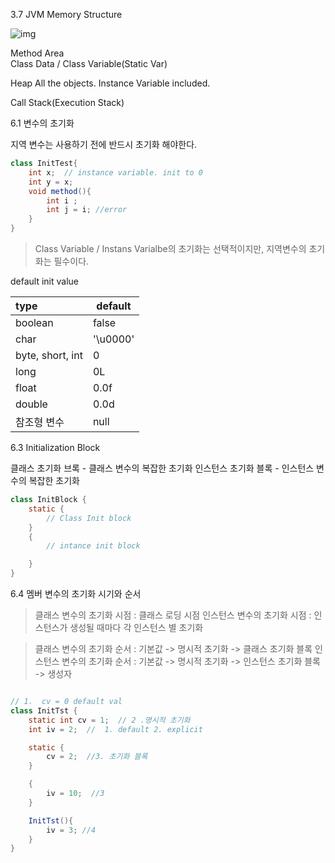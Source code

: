 

3.7 
JVM Memory Structure

![img](https://brucehenry.github.io/blog/public/2018/02/07/JVM-Memory-Structure/JVM-Memory.png)


Method Area  
Class Data / Class Variable(Static Var)

Heap
All the objects. Instance Variable included.

Call Stack(Execution Stack)


6.1 변수의 초기화 

지역 변수는 사용하기 전에 반드시 초기화 해야한다. 

```java
class InitTest{
    int x;  // instance variable. init to 0
    int y = x;
    void method(){
        int i ;
        int j = i; //error
    }
}
```

> Class Variable / Instans Varialbe의 초기화는 선택적이지만, 지역변수의 초기화는 필수이다. 


default init value 

| type             | default  |
| :--------------- | -------- |
| boolean          | false    |
| char             | '\u0000' |
| byte, short, int | 0        |
| long             | 0L       |
| float            | 0.0f     |
| double           | 0.0d     |
| 참조형 변수      | null     |


 6.3 Initialization Block

클래스 초기화 브록 - 클래스 변수의 복잡한 초기화
인스턴스 초기화 블록 - 인스턴스 변수의 복잡한 초기화 

```java
class InitBlock { 
    static { 
        // Class Init block
    }
    { 
        // intance init block

    }
}
```

6.4 멤버 변수의 초기화 시기와 순서

> 클래스 변수의 초기화 시점 : 클래스 로딩 시점
> 인스턴스 변수의 초기화 시점 : 인스턴스가 생성될 때마다 각 인스턴스 별 초기화

> 클래스 변수의 초기화 순서 : 기본값 -> 명시적 초기화 -> 클래스 초기화 블록
> 인스턴스 변수의 초기화 순서 : 기본값 -> 명시적 초기화 -> 인스턴스 초기화 블록 -> 생성자

```java

// 1.  cv = 0 default val 
class InitTst { 
    static int cv = 1;  // 2 .명시적 초기화
    int iv = 2;  //  1. default 2. explicit

    static { 
        cv = 2;  //3. 초기화 블록
    }

    {
        iv = 10;  //3 
    }

    InitTst(){ 
        iv = 3; //4 
    }
}

```
